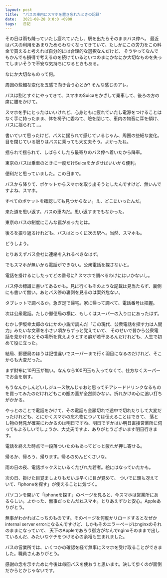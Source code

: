 ```yaml
---
layout: post
title:  "バスの車内にスマホを置き忘れたときの記録"
date:   2021-08-28 0:0:0 +0900
tags:   日記
---
```


その日は雨も降っていたし疲れていたし、駅を出たらそのままバス停へ。
最近はバスの利用をあまりためらわなくなってきていて、たしかにこの労力をこの料金で買えると考えれば自分的には合理的な選択なんだけど、
そうやってなんでもかんでも損得で考えるのを続けているといつのまにかなにか大切なものを失ってしまいそうで不安な気持ちになるときもある。

なにか大切なものって何。

周囲の些細な変化を五感で向き合う心とか? そんな感じのアレ。

バスは割とすぐにやってきて、スマホのSuicaをかざして乗車して、後ろの方の席に腰をかけて。

スマホを手にとったはいいけれど、心身ともに疲れていたし電源をつけることはなく手に持ったまま、体を椅子に委ねて、瞼を閉じて、車内の物音に耳を傾け、バスに揺られて...。

書いていて思ったけど、バスに揺られて感じているじゃん、周囲の些細な変化。目を閉じている限りはバスに乗っても大丈夫そう。よかったね。

揺られて揺られて、しばらくしたら最寄りのバス停へ着いたから降車。

東京のバスは乗車のときに一度だけSuicaをかざせばいいから便利。

便利だと思っていました。この日まで。

バスから降りて、ポケットからスマホを取り出そうとしたんですけど、無いんですよね、スマホ。

すべてのポケットを確認しても見つからない。え、どこにいったんだ。

来た道を思い返す。バスの車内だ。思い返すまでもなかった。

東京のバスの制度にこんな罠があったとは。

後ろを振り返るけれども、バスはとっくに次の駅へ。当然、スマホも。

どうしよう。

とりあえずバス会社に連絡を入れるべきなはず。

でもスマホが無いから電話ができない。公衆電話を探さないと。

電話を掛けるにしたってどの番号に? スマホで調べるわけにはいかないし。

バス停の標識に書いてあるかも。見に行くもそのような記載は見当たらず、裏側にも書いて無い。あとバス停の裏側を見るのは案外危ない。

タブレットで調べるか。急ぎ足で帰宅。家に帰って調べて、電話番号は把握。

次は公衆電話。たしか郵便局の横に、もしくはスーパーの入り口にあったはず。

むかし伊坂幸太郎のなにかの小説で読んだ「この現代、公衆電話を探す力は人間力」みたいな文章を小さい頃からずっと覚えていて、
そのせいで昔から公衆電話を見かけるとその場所を覚えようとする癖が若干あるんだけれども、人生で初めて役に立った。

結局、郵便局のほうは記憶違いでスーパーまで行く羽目になるのだけれど、そこからも大変だった。

まず財布に10円玉が無い。なんなら100円玉も入ってなくて、仕方なくスーパーでお金を崩す。

もうなんかしんどいしジュース飲んじゃおと思ってチアシードドリンクなるものを買ってみたのだけれどもこの瓶の蓋が全然開かない。折れかけの心に追い打ちがかかる。

やっとのことで電話をかけて、その電話も金額切れで途中で切れたりして大変だったけれども、とにかくスマホの忘れ物については伝えることはできて、
落とし物の発見が確実にわかるのは明日ですね、明日ですかはい明日直接営業所に伺ってもよろしいでしょうか、大丈夫ですよ、ありがとうございます明日行きます。

電話を終えた時点で一段落ついたのもあってどっと疲れが押し寄せる。

帰るか、帰ろう、帰ります。帰るのめんどくさいな。

雨の日の夜、電話ボックスにいるくたびれた若者。絵にはなっていたかも。

次の日、掛けた目覚ましよりもだいぶ早くに目が覚めて、
ついでに頭も冴えていて、「iphoneを探す」が使えることに気づく。

パソコンを開いて「iphoneを探す」のページを見ると、今スマホは営業所にあるらしい。よかった、無事だったんだねスマホ。とりあえずひと安心。Appleありがとう。

無事がわかればこっちのものです。そのページを何度かリロードするとなぜかinternal server errorになるんですけど、しかもそのエラーページはnginxのそれのままになっていて、
天下のAppleであろう御方がなんでnginxそのままで出しているんだ、みたいなケチをつける心の余裕も生まれました。

バスの営業所では、いくつかの確認を経て無事にスマホを受け取ることができました。職員さんありがとう。

感謝の念を示すために今後は毎回バスを使おうと思います。決して歩くのが面倒だからとかじゃないです。

